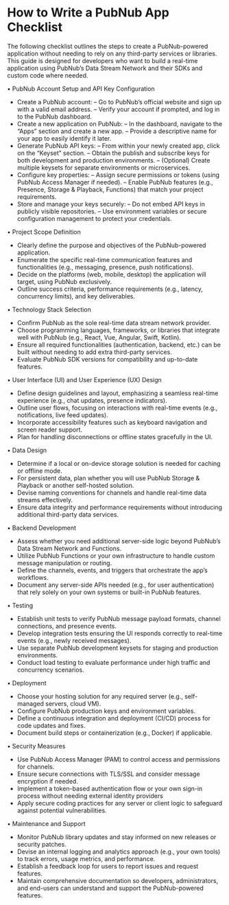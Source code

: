 # How to Write a PubNub App Checklist

The following checklist outlines the steps to create a PubNub-powered application without needing to rely on any third-party services or libraries. This guide is designed for developers who want to build a real-time application using PubNub’s Data Stream Network and their SDKs and custom code where needed.

• PubNub Account Setup and API Key Configuration
  - Create a PubNub account:
    – Go to PubNub’s official website and sign up with a valid email address.
    – Verify your account if prompted, and log in to the PubNub dashboard.
  - Create a new application on PubNub:
    – In the dashboard, navigate to the “Apps” section and create a new app.
    – Provide a descriptive name for your app to easily identify it later.
  - Generate PubNub API keys:
    – From within your newly created app, click on the “Keyset” section.
    – Obtain the publish and subscribe keys for both development and production environments.
    – (Optional) Create multiple keysets for separate environments or microservices.
  - Configure key properties:
    – Assign secure permissions or tokens (using PubNub Access Manager if needed).
    – Enable PubNub features (e.g., Presence, Storage & Playback, Functions) that match your project requirements.
  - Store and manage your keys securely:
    – Do not embed API keys in publicly visible repositories.
    – Use environment variables or secure configuration management to protect your credentials.

• Project Scope Definition
  - Clearly define the purpose and objectives of the PubNub-powered application.
  - Enumerate the specific real-time communication features and functionalities (e.g., messaging, presence, push notifications).
  - Decide on the platforms (web, mobile, desktop) the application will target, using PubNub exclusively.
  - Outline success criteria, performance requirements (e.g., latency, concurrency limits), and key deliverables.

• Technology Stack Selection
  - Confirm PubNub as the sole real-time data stream network provider.
  - Choose programming languages, frameworks, or libraries that integrate well with PubNub (e.g., React, Vue, Angular, Swift, Kotlin).
  - Ensure all required functionalities (authentication, backend, etc.) can be built without needing to add extra third-party services.
  - Evaluate PubNub SDK versions for compatibility and up-to-date features.

• User Interface (UI) and User Experience (UX) Design
  - Define design guidelines and layout, emphasizing a seamless real-time experience (e.g., chat updates, presence indicators).
  - Outline user flows, focusing on interactions with real-time events (e.g., notifications, live feed updates).
  - Incorporate accessibility features such as keyboard navigation and screen reader support.
  - Plan for handling disconnections or offline states gracefully in the UI.

• Data Design
  - Determine if a local or on-device storage solution is needed for caching or offline mode.
  - For persistent data, plan whether you will use PubNub Storage & Playback or another self-hosted solution.
  - Devise naming conventions for channels and handle real-time data streams effectively.
  - Ensure data integrity and performance requirements without introducing additional third-party data services.

• Backend Development
  - Assess whether you need additional server-side logic beyond PubNub’s Data Stream Network and Functions.
  - Utilize PubNub Functions or your own infrastructure to handle custom message manipulation or routing.
  - Define the channels, events, and triggers that orchestrate the app’s workflows.
  - Document any server-side APIs needed (e.g., for user authentication) that rely solely on your own systems or built-in PubNub features.

• Testing
  - Establish unit tests to verify PubNub message payload formats, channel connections, and presence events.
  - Develop integration tests ensuring the UI responds correctly to real-time events (e.g., newly received messages).
  - Use separate PubNub development keysets for staging and production environments.
  - Conduct load testing to evaluate performance under high traffic and concurrency scenarios.

• Deployment
  - Choose your hosting solution for any required server (e.g., self-managed servers, cloud VM).
  - Configure PubNub production keys and environment variables.
  - Define a continuous integration and deployment (CI/CD) process for code updates and fixes.
  - Document build steps or containerization (e.g., Docker) if applicable.

• Security Measures
  - Use PubNub Access Manager (PAM) to control access and permissions for channels.
  - Ensure secure connections with TLS/SSL and consider message encryption if needed.
  - Implement a token-based authentication flow or your own sign-in process without needing external identity providers
  - Apply secure coding practices for any server or client logic to safeguard against potential vulnerabilities.

• Maintenance and Support
  - Monitor PubNub library updates and stay informed on new releases or security patches.
  - Devise an internal logging and analytics approach (e.g., your own tools) to track errors, usage metrics, and performance.
  - Establish a feedback loop for users to report issues and request features.
  - Maintain comprehensive documentation so developers, administrators, and end-users can understand and support the PubNub-powered features.
